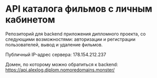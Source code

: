 # API каталога фильмов с личным кабинетом 

Репозиторий для backend приложения дипломного проекта, со следующими возможностями: авторизации и регистрации пользователей, вывод и удаление фильмов.
  
Публичный IP-адрес сервера: 178.154.212.237

Домен, по которому можно обратиться к backend: https://api.alexlog.diplom.nomoredomains.monster/

